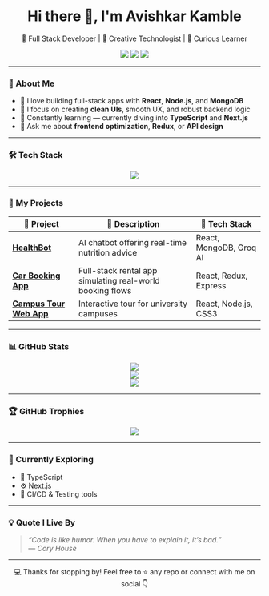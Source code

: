 <!-- README.md -->

<h1 align="center">Hi there 👋, I'm Avishkar Kamble</h1>

<p align="center">
  🚀 Full Stack Developer | 🎨 Creative Technologist | 🧠 Curious Learner  
</p>

<p align="center">
  <a href="https://avishkar-kamble.vercel.app" target="_blank"><img src="https://img.shields.io/badge/Portfolio-%230A0A0A.svg?style=for-the-badge&logo=vercel&logoColor=white" /></a>
  <a href="https://www.linkedin.com/in/avishkar-kamble-426830202/" target="_blank"><img src="https://img.shields.io/badge/LinkedIn-%230077B5.svg?style=for-the-badge&logo=linkedin&logoColor=white" /></a>
  <a href="https://github.com/aavishkark" target="_blank"><img src="https://img.shields.io/badge/GitHub-%23121011.svg?style=for-the-badge&logo=github&logoColor=white" /></a>
</p>

---

### 🧠 About Me

- 🧱 I love building full-stack apps with **React**, **Node.js**, and **MongoDB**  
- 🎯 I focus on creating **clean UIs**, smooth UX, and robust backend logic  
- 🌱 Constantly learning — currently diving into **TypeScript** and **Next.js**  
- 💬 Ask me about **frontend optimization**, **Redux**, or **API design**

---

### 🛠️ Tech Stack

<p align="center">
  <img src="https://skillicons.dev/icons?i=react,redux,js,ts,html,css,tailwind,nodejs,express,mongodb,git,github,vscode" />
</p>

---

### 🚀 My Projects

| 🔧 Project | 📝 Description | 🧩 Tech Stack |
|-----------|----------------|---------------|
| [**HealthBot**](https://github.com/aavishkark/HealthBot) | AI chatbot offering real-time nutrition advice | React, MongoDB, Groq AI |
| [**Car Booking App**](https://github.com/aavishkark/car-booking) | Full-stack rental app simulating real-world booking flows | React, Redux, Express |
| [**Campus Tour Web App**](https://github.com/aavishkark/campus-tour) | Interactive tour for university campuses | React, Node.js, CSS3 |

---

### 📊 GitHub Stats

<p align="center">
  <img src="https://github-readme-stats.vercel.app/api?username=aavishkark&show_icons=true&theme=tokyonight&hide_border=true" />
  <br />
  <img src="https://github-readme-stats.vercel.app/api/top-langs/?username=aavishkark&layout=compact&theme=tokyonight&hide_border=true" />
  <br />
  <img src="https://github-readme-streak-stats.herokuapp.com?user=aavishkark&theme=tokyonight&hide_border=true" />
</p>

---

### 🏆 GitHub Trophies

<p align="center">
  <img src="https://github-profile-trophy.vercel.app/?username=aavishkark&theme=tokyonight&no-frame=true&row=1&column=6" />
</p>

---

### 🧭 Currently Exploring

- 🧪 TypeScript
- ⚙️ Next.js
- 🧰 CI/CD & Testing tools

---

### 💡 Quote I Live By

> _“Code is like humor. When you have to explain it, it’s bad.”_  
> — *Cory House*

---

<p align="center">
  💻 Thanks for stopping by! Feel free to ⭐ any repo or connect with me on social 👇
</p>
